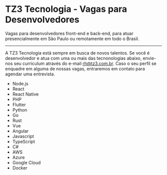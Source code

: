 # TZ3 Tecnologia - Vagas para Desenvolvedores

Vagas para desenvolvedores front-end e back-end, para atuar presencialmente em São Paulo ou remotamente em todo o Brasil.

----

A TZ3 Tecnologia está sempre em busca de novos talentos. Se você é desenvolvedor e atua com uma ou mais das tecnonologias abaixo, envie-nos seu curriculum através do e-mail rh@tz3.com.br. Caso o seu perfil se enquadre em alguma de nossas vagas, entraremos em contato para agendar uma entrevista.

- Node.js
- React
- React Native
- PHP
- Flutter
- Python
- Go
- Rust
- Vue
- Angular
- Javascript
- TypeScript
- C#
- AWS
- Azure
- Google Cloud
- Docker

